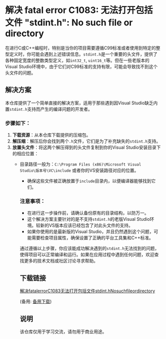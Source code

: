 # 解决 fatal error C1083: 无法打开包括文件 "stdint.h": No such file or directory

在进行C或C++编程时，特别是当你的项目需要遵循C99标准或者使用到特定的整型定义时，你可能会遇到上述错误信息。`stdint.h`是一个重要的头文件，提供了各种固定宽度的整数类型定义，如`int32_t`, `uint16_t`等。但在一些老版本的Visual Studio环境中，由于它们对C99标准的支持有限，可能会导致找不到这个头文件的问题。

## 解决方案

本仓库提供了一个简单直接的解决方案，适用于那些遇到因Visual Studio缺乏内置`stdint.h`支持而产生的编译问题的开发者。

### 步骤如下：

1. **下载资源**：从本仓库下载提供的压缩包。
2. **解压缩**：解压后你会找到两个`.h`文件，它们是为了补充缺失的`stdint.h`支持。
3. **放置头文件**：将这两个解压得到的头文件复制到你的Visual Studio安装目录下的相应位置：
   - 目录路径一般为：`C:\Program Files (x86)\Microsoft Visual Studio\版本号\VC\include` 或者你的VS安装路径对应的位置。
      - 确保这些文件被正确放置于`include`目录内，以便编译器能够找到它们。

      ### 注意事项：

      - 在进行这一步操作前，请确认备份原有的目录结构，以防万一。
      - 这个解决方案主要针对的是不支持`stdint.h`的老版Visual Studio环境。较新的VS版本应该已经包含了对此头文件的支持。
      - 如果你使用的是最新版的Visual Studio，并且仍然遇到这个问题，可能需要检查项目属性，确保设置了正确的平台工具集和C++标准。

      通过遵循以上步骤，你应该能成功解决遇到的`stdint.h`无法找到的问题，使得项目可以正常编译和运行。如果在应用过程中遇到任何问题，欢迎查找更多的技术文档或社区讨论寻求帮助。

      ## 下载链接
      [解决fatalerrorC1083无法打开包括文件stdint.hNosuchfileordirectory](https://pan.quark.cn/s/5941417f1488) 

      (备用: [备用下载](https://pan.baidu.com/s/114Bb0EzOL0HeXt3Ui2GYAA?pwd=1234))

      ## 说明

      该仓库仅用于学习交流，请勿用于商业用途。
